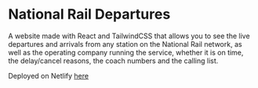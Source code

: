 # National Rail Departures

A website made with React and TailwindCSS that allows you to see the live departures and arrivals from any station on the National Rail network, as well as the operating company running the service, whether it is on time, the delay/cancel reasons, the coach numbers and the calling list.

Deployed on Netlify [here](https://nrdepartures.deveroonie.uk)